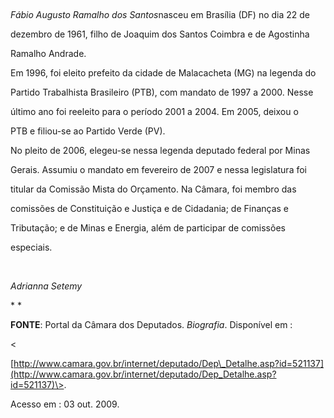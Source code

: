 

 



*Fábio Augusto Ramalho dos Santos*nasceu em Brasília (DF) no dia 22 de

dezembro de 1961, filho de Joaquim dos Santos Coimbra e de Agostinha

Ramalho Andrade.



Em 1996, foi eleito prefeito da cidade de Malacacheta (MG) na legenda do

Partido Trabalhista Brasileiro (PTB), com mandato de 1997 a 2000. Nesse

último ano foi reeleito para o período 2001 a 2004. Em 2005, deixou o

PTB e filiou-se ao Partido Verde (PV).



No pleito de 2006, elegeu-se nessa legenda deputado federal por Minas

Gerais. Assumiu o mandato em fevereiro de 2007 e nessa legislatura foi

titular da Comissão Mista do Orçamento. Na Câmara, foi membro das

comissões de Constituição e Justiça e de Cidadania; de Finanças e

Tributação; e de Minas e Energia, além de participar de comissões

especiais.



 



*Adrianna Setemy*



* *



**FONTE**: Portal da Câmara dos Deputados. *Biografia*. Disponível em :

\<

[http://www.camara.gov.br/internet/deputado/Dep\_Detalhe.asp?id=521137](http://www.camara.gov.br/internet/deputado/Dep_Detalhe.asp?id=521137)\>.

Acesso em : 03 out. 2009.



 

